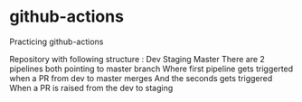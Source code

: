 # github-actions
Practicing github-actions

Repository with following structure :
                                        Dev
                                        Staging
                                        Master 
There are 2 pipelines both pointing to master branch
Where first pipeline gets triggerted when a PR from dev to master merges
And the seconds gets triggered When a PR is raised from the dev to staging 
